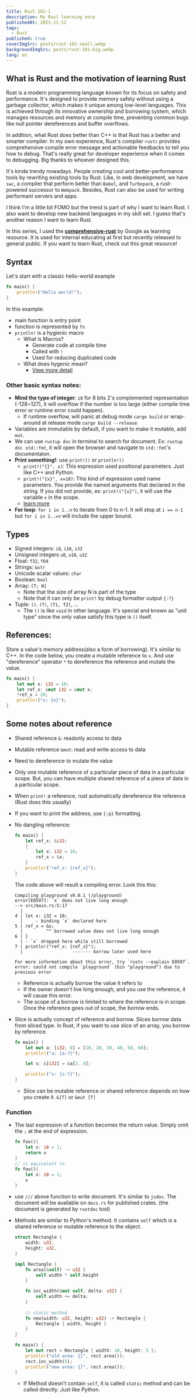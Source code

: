 ```yaml
---
title: Rust 101-1
description: My Rust learning note
publishedAt: 2023-11-12
tags:
  - Rust
published: true
coverImgSrc: posts/rust-101-small.webp
backgroundImgSrc: posts/rust-101-big.webp
lang: en
---
```

## What is Rust and the motivation of learning Rust
Rust is a modern programming language known for its focus on safety and performance. It's designed to provide memory safety without using a garbage collector, which makes it unique among low-level languages. This is achieved through its innovative ownership and borrowing system, which manages resources and memory at compile time, preventing common bugs like null pointer dereferences and buffer overflows.

In addition, what Rust does better than C++ is that Rust has a better and smarter compiler. In my own experience, Rust's compiler `rustc` provides comprehensive compile error message and actionable feedbacks to tell you how to debug. That's really great for developer experience when it comes to debugging. Big thanks to whoever designed this.

It's kinda trendy nowadays. People creating cool and better-performance tools by rewriting existing tools by Rust. Like, in web development, we have `swc`, a compiler that perform better than `Babel`, and `Turbopack`, a rust-powered successor to `Webpack`. Besides, Rust can also be used for writing performant servers and apps.

I think I'm a little bit FOMO but the trend is part of why I want to learn Rust. I also want to develop new backend languages in my skill set. I guess that's another reason I want to learn Rust. 

In this series, I used the **[comprehensive-rust](https://github.com/google/comprehensive-rust)** by Google as learning resource. It is used for internal educating at first but recently released to general public. If you want to learn Rust, check out this great resource! 

## Syntax
Let's start with a classic hello-world example
```rust
fn main() {
    println!("Hello world!");
}
```
In this example:
- main function is entry point
- function is represented by `fn`
- `println!` is a hygienic macro
	- What is Macros?
		- Generate code at compile time
		- Called with `!`
		- Used for reducing duplicated code
	- What does hygenic mean?
		- [View more detail](https://veykril.github.io/tlborm/decl-macros/minutiae/hygiene.html)

### Other basic syntax notes:
- **Mind the type of integer**: `i8` for 8 bits 2's complemented representation (-128~127), it will overflow if the number is too large (either compile time error or runtime error could happen).
	- If runtime overflow, will panic at debug mode `cargo build` or wrap-around at release mode `cargo build --release`
- Variables are immutable by default, if you want to make it mutable, add `mut`.
- We can use `rustup doc` in terminal to search for document. Ex: `rustup doc std::fmt`, it will open the browser and navigate to `std::fmt`'s documentaion.
- **Print something!**: use `print!()` or `println!()`
	- `print!("{}", x)`: This expression used positional parameters. Just like C++ and Python.
	- `print!("{x}", x=10)`: This kind of expression used name parameters. You provide the named arguments that declared in the string. If you did not provide, ex: `print!("{x}")`, it will use the variable `x` in the scope. 
	- [learn more](https://doc.rust-lang.org/std/fmt/)
- **For loop**: `for i in 1..n`  to iterate from 0 to n-1. It will stop at `i == n-1` but `for i in 1..=n` will include the upper bound.
## Types
- Signed integers: `i8`, `i16`, `i32`
- Unsigned integers `u8`, `u16`, `u32`
- Float: `f32`, `f64`
- Strings: `&str`
- Unicode scalar values: `char`
- Boolean: `bool`
- Array: `[T; N]`
	- Note that the size of array N is part of the type
	- Note that it can only be `print!` by debug formatter output `{:?}`
- Tuple: `()`. `(T)`, `(T1, T2)`, ...
	- The `()` is like `void` in other language. It's special and known as "unit type" since the only value satisfy this type is `()` itself.
## References: 
Store a value's memory address(also a form of borrowing). It's similar to C++. In the code below, you create a mutable reference to `x`. And use "dereference" operator `*` to dereference the reference and mutate the value.
```rust
fn main() {
    let mut x: i32 = 10;
    let ref_x: &mut i32 = &mut x;
    *ref_x = 20;
    println!("x: {x}");
}
```

## Some notes about reference

- Shared reference `&`: readonly access to data
- Mutable reference `&mut`: read and write access to data
- Need to dereference to mutate the value
- Only one mutable reference of a particular piece of data in a particular scope. But, you can have multiple shared reference of a piece of data in a particular scope.
- When `print!` a reference, rust automatically dereference the reference (Rust does this usually)
- If you want to print the address, use `{:p}` formatting.


- No dangling reference:
	```rust
	fn main() {
		let ref_x: &i32;
		{
			let x: i32 = 10;
			ref_x = &x;
		}
		println!("ref_x: {ref_x}");
	}
	```
	The code above will result a compiling error. Look this this: 
	```
	Compiling playground v0.0.1 (/playground)  
	error[E0597]: `x` does not live long enough  
	--> src/main.rs:5:17  
	  |  
	4 | let x: i32 = 10;  
	  |     - binding `x` declared here  
	5 | ref_x = &x;  
	  |         ^^ borrowed value does not live long enough  
	6 | }  
	  | - `x` dropped here while still borrowed  
	7 | println!("ref_x: {ref_x}");  
	  |                   ------- borrow later used here  
	  
	For more information about this error, try `rustc --explain E0597`.  
	error: could not compile `playground` (bin "playground") due to previous error
	```
	- Reference is actually borrow the value it refers to
	- If the owner doesn't live long enough, and you use the reference, it will cause this error.
	- The scope of a borrow is limited to where the reference is in scope. Once the reference goes out of scope, the borrow ends.
- Slice is actually concept of reference and borrow. Slices borrow data from sliced type. In Rust, if you want to use slice of an array, you borrow by reference. 
	```rust
	fn main() {
		let mut a: [i32; 6] = [10, 20, 30, 40, 50, 60];
		println!("a: {a:?}");
	
		let s: &[i32] = &a[2..4];
	
		println!("s: {s:?}");
	}
	```
	- Slice can be mutable reference or shared reference depends on how you create it.  `&[T]` or `&mut [T]`
### Function
- The last expression of a function becomes the return value. Simply omit the `;` at the end of expression.
	```rust
	fn foo(){
		let x: i8 = 1;
		return x
	}
	// is equivalent to
	fn foo(){
		let x: i8 = 1;
		x
	}
	```

- use `///` above function to write document. It's similar to `jsdoc`. The document will be available on `docs.rs` for published crates. (the document is generated by `rustdoc` tool)

- Methods are similar to Python's method. It contains `self` which is a shared reference or mutable reference to the object.

	```rust
	struct Rectangle {
	    width: u32,
	    height: u32,
	}
	
	impl Rectangle {
	    fn area(&self) -> u32 {
	        self.width * self.height
	    }
	
	    fn inc_width(&mut self, delta: u32) {
	        self.width += delta;
	    }
	    
		// static method
		fn new(width: u32, height: u32) -> Rectangle {
		    Rectangle { width, height }
		}
	}
	
	fn main() {
	    let mut rect = Rectangle { width: 10, height: 5 };
	    println!("old area: {}", rect.area());
	    rect.inc_width(5);
	    println!("new area: {}", rect.area());
	}
	```
	- If Method doesn't contain `self`, it is called `static` method and can be called directly. Just like Python.
